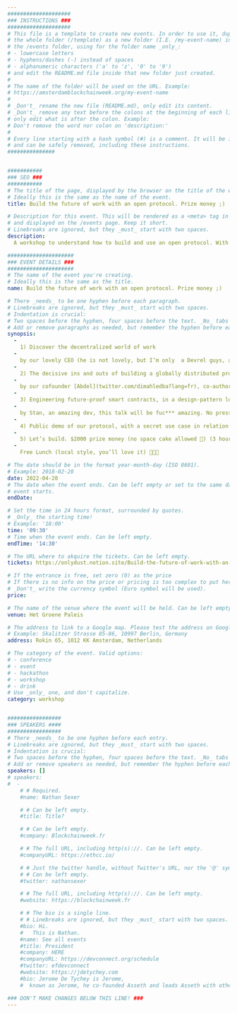 ```yaml
---
####################
### INSTRUCTIONS ###
####################
# This file is a template to create new events. In order to use it, duplicate
# the whole folder (/template) as a new folder (I.E. /my-event-name) inside of
# the /events folder, using for the folder name _only_:
# - lowercase letters
# - hyphens/dashes (-) instead of spaces
# - alphanumeric characters ('a' to 'z', '0' to '9')
# and edit the README.md file inside that new folder just created.
#
# The name of the folder will be used on the URL. Example:
# https://amsterdamblockchainweek.org/my-event-name
#
# _Don't_ rename the new file (README.md), only edit its content.
# _Don't_ remove any text before the colons at the beginning of each line,
# only edit what is after the colon. Example:
# Don't remove the word nor colon on 'description:'
#
# Every line starting with a hash symbol (#) is a comment. It will be ignored
# and can be safely removed, including these instructions.
###############


###########
### SEO ###
###########
# The title of the page, displayed by the browser on the title of the window.
# Ideally this is the same as the name of the event.
title: Build the future of work with an open protocol. Prize money ;)

# Description for this event. This will be rendered as a <meta> tag in the HTML,
# and displayed on the /events page. Keep it short.
# Linebreaks are ignored, but they _must_ start with two spaces.
description:
  A workshop to understand how to build and use an open protocol. With Abdel, former Ethereum Core Developer, co-author of EIP 1559.

#####################
### EVENT DETAILS ###
#####################
# The name of the event you're creating.
# Ideally this is the same as the title.
name: Build the future of work with an open protocol. Prize money ;)

# There _needs_ to be one hyphen before each paragraph.
# Linebreaks are ignored, but they _must_ start with two spaces.
# Indentation is crucial:
# Two spaces before the hyphen, four spaces before the text. _No_ tabs allowed.
# Add or remove paragraphs as needed, but remember the hyphen before each entry.
synopsis:
  -
    1) Discover the decentralized world of work
  -
    by our lovely CEO (he is not lovely, but I’m only  a Devrel guys, and if I’m nice with him, I will get more tokens (5min)
  -
    2) The decisive ins and outs of building a globally distributed protocol
  -
    by our cofounder [Abdel](twitter.com/dimahledba?lang=fr), co-author EIP 1559, you should like it ;)  (10 min)
  -
    3) Engineering future-proof smart contracts, in a design-pattern loving team
  -
    by Stan, an amazing dev, this talk will be fuc*** amazing. No pressure Stan (15 min)
  -
    4) Public demo of our protocol, with a secret use case in relation with the Ethereum foundation 👀 (10 min)
  -
    5) Let’s build. $2000 prize money (no space cake allowed 🍄) (3 hours, with 4 techs to help you ;)
  -
    Free Lunch (local style, you’ll love it) 🥗🍗🍳

# The date should be in the format year-month-day (ISO 8601).
# Example: 2018-02-28
date: 2022-04-20
# The date when the event ends. Can be left empty or set to the same day the
# event starts.
endDate:

# Set the time in 24 hours format, surrounded by quotes.
# _Only_ the starting time!
# Example: '18:00'
time: '09:30'
# Time when the event ends. Can be left empty.
endTime: '14:30'

# The URL where to akquire the tickets. Can be left empty.
tickets: https://onlydust.notion.site/Build-the-future-of-work-with-an-open-protocol-Prize-money-to-win-00d1389f74074130a323c161331e11ae

# If the entrance is free, set zero (0) as the price
# If there is no info on the price or pricing is too complex to put here, leave it empty.
# _Don't_ write the currency symbol (Euro symbol will be used).
price:

# The name of the venue where the event will be held. Can be left empty.
venue: Het Groene Paleis

# The address to link to a Google map. Please test the address on Google Maps.
# Example: Skalitzer Strasse 85-86, 10997 Berlin, Germany
address: Rokin 65, 1012 KK Amsterdam, Netherlands

# The category of the event. Valid options:
# - conference
# - event
# - hackathon
# - workshop
# - drink
# Use _only_ one, and don't capitalize.
category: workshop


#################
### SPEAKERS ####
#################
# There _needs_ to be one hyphen before each entry.
# Linebreaks are ignored, but they _must_ start with two spaces.
# Indentation is crucial:
# Two spaces before the hyphen, four spaces before the text. _No_ tabs allowed.
# Add or remove speakers as needed, but remember the hyphen before each entry.
speakers: []
# speakers:
#  -
    # # Required.
    #name: Nathan Sexer

    # # Can be left empty.
    #title: Title?

    # # Can be left empty.
    #company: Blockchainweek.fr

    # # The full URL, including http(s)://. Can be left empty.
    #companyURL: https://ethcc.io/

    # # Just the twitter handle, without Twitter's URL, nor the '@' symbol.
    # # Can be left empty.
    #twitter: nathansexer

    # # The full URL, including http(s)://. Can be left empty.
    #website: https://blockchainweek.fr

    # # The bio is a single line.
    # # Linebreaks are ignored, but they _must_ start with two spaces.
    #bio: Hi.
    #   This is Nathan.
    #name: See all events
    #title: President
    #company: HERE
    #companyURL: https://devconnect.org/schedule
    #twitter: efdevconnect
    #website: https://jdetychey.com
    #bio: Jerome De Tychey is Jerome,
    #  known as Jerome, he co-founded Asseth and leads Asseth with other asseths.

### DON'T MAKE CHANGES BELOW THIS LINE! ###
---
```

<!-- ### DON'T MAKE CHANGES BELOW THIS LINE! ### -->

<Event-Content/>
